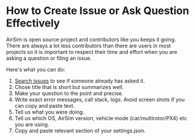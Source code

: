 # How to Create Issue or Ask Question Effectively

AirSim is open source project and contributors like you keeps it going. There are always a lot less contributors than there are users in most projects so it is important to respect their time and effort when you are asking a question or filing an issue.

Here's what you can do:

1. [Search issues](https://github.com/Microsoft/AirSim/issues?utf8=%E2%9C%93&q=is%3Aissue) to see if someone already has asked it.
2. Chose title that is short but summarizes well.
3. Make your question to the point and precise.
4. Write exact error messages, call stack, logs. Avoid screen shots if you can copy and paste text.
5. Tell us what you were doing.
6. Tell us which OS, AirSim version, vehicle mode (car/multirotor/PX4) etc you are using.
7. Copy and paste relevant section of your settings.json.

